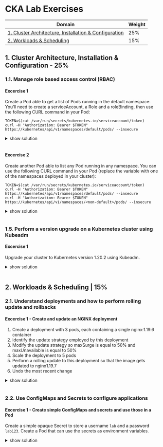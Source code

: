 # CKA Lab Exercises

Domain	| Weight
------- | -------------
[1. Cluster Architecture, Installation & Configuration](CKA-Lab-Exercises.md#1-cluster-architecture-installation--configuration-25)  |  25%  
[2. Workloads & Scheduling](CKA-Lab-Exercises.md#2-workloads--scheduling-15)  |  15%  



## 1. Cluster Architecture, Installation & Configuration - 25%  
### 1.1. Manage role based access control (RBAC)

#### Excercise 1  
Create a Pod able to get a list of Pods running in the default namespace.
You'll need to create a serviceAccount, a Role and a roleBinding, then use the following CURL command in your Pod:
```
TOKEN=$(cat /var/run/secrets/kubernetes.io/serviceaccount/token)
curl -H "Authorization: Bearer $TOKEN" https://kubernetes/api/v1/namespaces/default/pods/ --insecure
```

<details><summary>show solution</summary>
<p>

Create a serviceAccount:
```
kubectl create sa sa-demo
```
serviceAccount YAML file:
```yaml
apiVersion: v1
kind: ServiceAccount
metadata:
  name: sa-demo
  namespace: default
```
Create a Role allowing to list pods:
```
kubectl create role role-list-pods --verb=list --resource=pods
```
Role YAML file:
```yaml
apiVersion: rbac.authorization.k8s.io/v1
kind: Role
metadata:
  name: role-list-pods
  namespace: default
rules:
- apiGroups:
  - ""
  resources:
  - pods
  verbs:
  - list
```
Create a RoleBinding for the `role-list-pods` Role to the `sa-demo` serviceAccount:
```
kubectl create rolebinding rb-list-pods --serviceaccount=default:sa-demo --role=role-list-pods
```
RoleBinding YAML file:
```yaml
apiVersion: rbac.authorization.k8s.io/v1
kind: RoleBinding
metadata:
  name: rb-list-pods
  namespace: default
roleRef:
  apiGroup: rbac.authorization.k8s.io
  kind: Role
  name: role-list-pods
subjects:
- kind: ServiceAccount
  name: sa-demo
  namespace: default
```

Create a Pod using the `sa-demo` serviceAccount:
```
kubectl run -it pod-sa-demo --image=alpine --serviceaccount=sa-demo --rm
```

Pod YAML file:
```yaml
apiVersion: v1
kind: Pod
metadata:
  name: pod-sa-demo
spec:
  serviceAccountName: sa-demo   #<---
  containers:
  - name: alpine
    image: alpine
    command:
    - "/bin/sh"
    - "-c"
    - "sleep 1000"
```

Verify you can get the list of Pods running in the default namespace from the API server:

```
kubectl exec pod-sa-demo -it -- sh
apk add curl
TOKEN=$(cat /var/run/secrets/kubernetes.io/serviceaccount/token)
curl -H "Authorization: Bearer $TOKEN" https://kubernetes/api/v1/namespaces/default/pods/ --insecure
```

Pods list is shown: 
```
{
  "kind": "PodList",
  "apiVersion": "v1",
  "metadata": {
    "resourceVersion": "710310"
  },
  "items": [
    ...
    
```
If it fails, you'd get this:
```
{
  "kind": "Status",
  "apiVersion": "v1",
  "metadata": {

  },
  "status": "Failure",
  "message": "pods is forbidden: User \"system:serviceaccount:default:default\" cannot list resource \"pods\" in API group \"\" in the namespace \"default\"",
  "reason": "Forbidden",
  "details": {
    "kind": "pods"
  },
  "code": 403
}
```

</p>
</details>
<br/>

#### Excercise 2  
Create another Pod able to list any Pod running in any namespace.
You can use the following CURL command in your Pod (replace the <non-default> variable with one of the namespaces deployed in your cluster):
```
TOKEN=$(cat /var/run/secrets/kubernetes.io/serviceaccount/token)
curl -H "Authorization: Bearer $TOKEN" https://kubernetes/api/v1/namespaces/default/pods/ --insecure
curl -H "Authorization: Bearer $TOKEN" https://kubernetes/api/v1/namespaces/<non-default>/pods/ --insecure
```
<details><summary>show solution</summary>
<p>

Create a serviceAccount:
```
kubectl create sa sa-demo2
```
serviceAccount YAML file:
```yaml
apiVersion: v1
kind: ServiceAccount
metadata:
  name: sa-demo2
  namespace: default
```
Create a ClusterRole allowing to list pods:
```
kubectl create clusterrole cr-list-pods --verb=list --resource=pods
```
Role YAML file:
```yaml
apiVersion: rbac.authorization.k8s.io/v1
kind: ClusterRole
metadata:
  name: cr-list-pods
  namespace: default
rules:
- apiGroups:
  - ""
  resources:
  - pods
  verbs:
  - list
```
Create a ClusterRoleBinding for the `cr-list-pods` ClusterRole to the `sa-demo2` serviceAccount:
```
kubectl create clusterrolebinding crb-list-pods --serviceaccount=default:sa-demo2 --clusterrole=cr-list-pods
```
RoleBinding YAML file:
```yaml
apiVersion: rbac.authorization.k8s.io/v1
kind: ClusterRoleBinding
metadata:
  name: crb-list-pods
  namespace: default
roleRef:
  apiGroup: rbac.authorization.k8s.io
  kind: ClusterRole
  name: cr-list-pods
subjects:
- kind: ServiceAccount
  name: sa-demo2
  namespace: default
```

Create a Pod using the `sa-demo2` serviceAccount:
```
kubectl run -it pod-sa-demo2 --image=alpine --serviceaccount=sa-demo2 --rm
```

Pod YAML file:
```yaml
apiVersion: v1
kind: Pod
metadata:
  name: pod-sa-demo2
spec:
  serviceAccountName: sa-demo2   #<---
  containers:
  - name: alpine
    image: alpine
    command:
    - "/bin/sh"
    - "-c"
    - "sleep 1000"
```

Verify that you can get the list of Pods running in the any namespace from the API server:
```
kubectl exec pod-sa-demo2 -it -- sh
apk add curl
TOKEN=$(cat /var/run/secrets/kubernetes.io/serviceaccount/token)
curl -H "Authorization: Bearer $TOKEN" https://kubernetes/api/v1/namespaces/default/pods/ --insecure
curl -H "Authorization: Bearer $TOKEN" https://kubernetes/api/v1/namespaces/ns1/pods/ --insecure
curl -H "Authorization: Bearer $TOKEN" https://kubernetes/api/v1/namespaces/ns2/pods/ --insecure
```

Pods list is shown: 
```
{
  "kind": "PodList",
  "apiVersion": "v1",
  "metadata": {
    "resourceVersion": "710310"
  },
  "items": [
    ...
    
```
If it fails, you'd get this:
```
{
  "kind": "Status",
  "apiVersion": "v1",
  "metadata": {

  },
  "status": "Failure",
  "message": "pods is forbidden: User \"system:serviceaccount:default:default\" cannot list resource \"pods\" in API group \"\" in the namespace \"default\"",
  "reason": "Forbidden",
  "details": {
    "kind": "pods"
  },
  "code": 403
}
```

</p>
</details>
<br/>


### 1.5. Perform a version upgrade on a Kubernetes cluster using Kubeadm

#### Excercise 1  
Upgrade your cluster to Kubernetes version 1.20.2 using Kubeadm.

<details><summary>show solution</summary>
<p>

Upgrade the Control Plane:
```
kubeadm version 
sudo apt-mark unhold kubeadm 
sudo apt-get update 
sudo apt-get install -y kubeadm=1.20.2-00 
sudo apt-mark hold kubeadm
sudo kubeadm upgrade node 
kubeadm version 

kubectl drain <control-node> --ignore-daemonsets
kubectl version 
sudo apt-mark unhold kubelet kubectl 
sudo apt-get update 
sudo apt-get install -y kubelet=1.20.2-00 kubectl=1.20.2-00 
sudo apt-mark hold kubelet kubectl 
sudo systemctl daemon-reload 
sudo systemctl restart kubelet 
kubectl version

kubectl get nodes
```
Upgrade each Worker Node:
```
kubectl drain <worker-node> --ignore-daemonsets
ssh <worker-node>
sudo apt-get install -y --allow-change-held-packages kubeadm=<version>

sudo kubeadm upgrade node

sudo apt-get update && \
sudo apt-get install -y --allow-change-held-packages kubelet=<version> kubectl=<version>
sudo systemctl daemon-reload
sudo systemctl restart kubelet
exit
kubectl uncordon <control-node>
kubectl get nodes
```
</p>
</details>
<br/>

## 2. Workloads & Scheduling	| 15%  
### 2.1. Understand deployments and how to perform rolling update and rollbacks

#### Excercise 1 - Create and update an NGINX deployment

1. Create a deployment with 3 pods, each containing a single nginx:1.19.6 container
2. Identify the update strategy employed by this deployment
3. Modify the update strategy so maxSurge is equal to 50% and maxUnavailable is equal to 50%
4. Scale the deployment to 5 pods
5. Perform a rolling update to this deployment so that the image gets updated to nginx1.19.7
6. Undo the most recent change

<details><summary>show solution</summary>
<p>

1. Create a deployment with 3 pods, each containing a single nginx:1.19.6 container:

```
kubectl create deploy nginx --image=nginx:1.19.6 --replicas=3
```
Deployment YAML file:
```yaml
apiVersion: apps/v1
kind: Deployment
metadata:
  labels:
    app: nginx
  name: nginx
  namespace: default
spec:
  replicas: 3
  selector:
    matchLabels:
      app: nginx
  template:
    metadata:
      labels:
        app: nginx
    spec:
      containers:
      - name: nginx
        image: nginx:1.19.6      
```

Verify:
```
kubectl get deploy nginx -o wide
```

2. Identify the update strategy employed by this deployment:
```
kubectl describe deploy nginx | grep Strategy
```

3. Modify the update strategy so maxSurge is equal to 50% and maxUnavailable is equal to 50%

Edit the deployment API resource directly:
```
kubectl edit deploy nginx
```
Or create a patch file for the new rollingUpdate values and use `kubectl patch`:
```
vi patch.yml
```
```yaml
  spec:
    strategy:
      rollingUpdate:
        maxSurge: 50%
        maxUnavailable: 50%
```

```
kubectl patch deploy nginx --patch-file=patch.yml
```
Verify:
```
kubectl describe deploy nginx | grep Strategy
```

4. Scale the deployment to 5 pods

```
kubectl scale deploy nginx --replicas=5 --record
```
Or edit the deployment API resource directly:
```
kubectl edit deploy nginx
```

Verify:
```
kubectl get deploy nginx -o wide
```

5. Perform a rolling update to this deployment so that the image gets updated to nginx1.19.7

```
kubectl set image deploy nginx nginx=nginx:1.19.7 --record
```
Verify:
```
kubectl get deploy nginx -o wide
kubectl get po -o wide
```

6. Undo the most recent change

```
kubectl rollout history deployment nginx
kubectl rollout undo deployment nginx
```
Verify:
```
kubectl rollout history deployment nginx
kubectl get deploy nginx -o wide
```

</p>
</details>
<br/>


### 2.2. Use ConfigMaps and Secrets to configure applications

#### Excercise 1 - Create simple ConfigMaps and secrets and use those in a Pod

Create a simple opaque Secret to store a username `lab` and a password `lab123`.
Create a Pod that can use the secrets as environment variables.

<details><summary>show solution</summary>
<p>
Create the generic Secret

Imperative method:    
```
kubectl create secret generic lab --from-literal=username=lab --from-literal=password=lab123
```

#### Excercise 2 - Create Secrets and use it in a Pod's environment
Create a simple opaque Secret to store a username `lab` and a password `lab123`.
Create a Pod that can use the secrets as environment variables.

<details><summary>show solution</summary>
<p>
Create the generic Secret

Imperative method:    
```
kubectl create secret generic lab --from-literal=username=lab --from-literal=password=lab123
```

Declarative method:  
```yaml
apiVersion: v1
kind: Secret
type: Opaque
metadata:
  name: lab
  namespace: default
data:
  username: bGFi
  password: bGFiMTIz
```
```
echo -n lab | base64
echo -n lab123 | base64
```

Create the Pod:
```yaml
apiVersion: v1
kind: Pod
metadata:
  name: lab
spec:
  containers:
  - name: busybox
    image: busybox
    command: ["/bin/sh", "-c", "env | grep lab"]
    envFrom:
      - secretRef:
          name: lab
```
Or (a bit more complicated):

```yaml
apiVersion: v1
kind: Pod
metadata:
  name: lab
spec:
  containers:
  - name: busybox
    image: busybox
    command: ["/bin/sh", "-c", "env | grep lab"]
    env:
      - name: USERNAME
        valueFrom:
          secretKeyRef:
            name: lab
            key: username
      - name: PASSWORD
        valueFrom:
          secretKeyRef:
            name: lab
            key: password
```
Verify
```
kubectl get po
kubectl logs lab
```

</p>
</details>
<br/>

#### Excercise 3 - Using ConfigMaps for an NGINX deployment
Create a NGINX deployment using a custom configuration file and a customer index.html file (described below). The deployment should include 3 replicas.
Create a Service that will expose its Pods on port 30080 of each cluster node.

<details><summary>show configuration files</summary>
<p>
index.html:

```
<html>
<link rel="preconnect" href="https://fonts.gstatic.com">
<link href="https://fonts.googleapis.com/css2?family=Ubuntu:wght@300;700&display=swap" rel="stylesheet">
<head>
  <title>CKA Website</title>
</head>
<body>
<h1 align="center" style="font-family:Ubuntu">WELCOME TO YOUR CKA WEBSITE</h1>
<p align="center">
  <img src="https://www.cncf.io/wp-content/uploads/2020/08/logo_cka_whitetext-2-500x500.png">
</p>
<br/>
</body>
</html>
```

nginx.conf:

```
user nginx;
worker_processes  1;
events {
  worker_connections  10240;
}
http {
  server {
      listen       80;
      server_name  localhost;
      location / {
        root   /config;
        index  index.html index.htm;
    }
  }
}
```
</p>
</details>
<br/>

<details><summary>show solution</summary>
<p>

Create a configMap for both the nginx.conf and index.html files

Imperative method:  
```
k create cm nginx-static --from-file=index.html --from-file=nginx.conf
```

Declarative method:  
```yaml
Name:         nginx-static
Namespace:    default
Labels:       <none>
Annotations:  <none>

Data
====
index.html:
----
<html>
<link rel="preconnect" href="https://fonts.gstatic.com">
<link href="https://fonts.googleapis.com/css2?family=Ubuntu:wght@300;700&display=swap" rel="stylesheet">
<head>
  <title>CKA Website</title>
</head>
<body>
<h1 align="center" style="font-family:Ubuntu">WELCOME TO YOUR CKA WEBSITE</h1>
<p align="center">
  <img src="https://www.cncf.io/wp-content/uploads/2020/08/logo_cka_whitetext-2-500x500.png">
</p>
<br/>
</body>
</html>

nginx.conf:
----
user nginx;
worker_processes  1;
events {
  worker_connections  10240;
}
http {
  server {
      listen       80;
      server_name  localhost;
      location / {
        root   /config;
        index  index.html index.htm;
    }
  }
}
```
Verify
```
kubectl get cm nginx-static
kubectl describe cm nginx-static
```

Create the NGINX deployment using the configMap data:
```yaml
apiVersion: apps/v1
kind: Deployment
metadata:
  name: nginx-static
spec:
  replicas: 3
  selector:
    matchLabels:
      app: nginx-static
  template:
    metadata:
      labels:
        app: nginx-static
    spec:
      containers:
        - name: nginx
          image: nginx
          volumeMounts:
            - name: config
              mountPath: /etc/nginx/nginx.conf
              subPath: nginx.conf
              readOnly: true
            - name: index
              mountPath: /config/index.html
              subPath: index.html
              readOnly: true
      volumes:
        - name: config
          configMap:
            name: nginx-static
            items:
              - key: nginx.conf
                path: nginx.conf
        - name: index
          configMap:
            name: nginx-static
            items:
              - key: index.html
                path: index.html
```
Verify
```
kubectl get deploy nginx-static
kubectl get po -l app=nginx-static
```

Create a Service 

Imperative method:    
```
kubectl create service nodeport nginx-static --tcp=80:80 --node-port=30080
```

Declarative method:    
```yaml
apiVersion: v1
kind: Service
metadata:
  labels:
    app: nginx-static
  name: nginx-static
  namespace: default
spec:
  type: NodePort
  selector:
    app: nginx-static
  ports:
  - name: http
    protocol: TCP
    port: 80
    targetPort: 80
    nodePort: 30088
```
Verify  
```
kubectl get svc nginx-static -o wide
kubectl get ep nginx-static
kubectl run curl --image=nginx -i --rm -- curl <any-node-ip>:30080
```

</p>
</details>
<br/>



### 2.3. Know how to scale applications

#### Excercise 1 - 
<details><summary>show solution</summary>
<p>
```

```
</p>
</details>
<br/>

#### Excercise 2 - 
<details><summary>show solution</summary>
<p>
```

```
</p>
</details>
<br/>


### 2.4. Understand the primitives used to create robust, self-healing, application deployments	

#### Excercise 1 - 
<details><summary>show solution</summary>
<p>
```

```
</p>
</details>
<br/>

#### Excercise 2 - 
<details><summary>show solution</summary>
<p>
```

```
</p>
</details>
<br/>

### 2.5. Understand how resource limits can affect Pod scheduling	

#### Excercise 1 - 
<details><summary>show solution</summary>
<p>
```

```
</p>
</details>
<br/>

#### Excercise 2 - 
<details><summary>show solution</summary>
<p>
```

```
</p>
</details>
<br/>

###  2.6. Awareness of manifest management and common templating tools

#### Excercise 1 - 
<details><summary>show solution</summary>
<p>
```

```
</p>
</details>
<br/>

#### Excercise 2 - 
<details><summary>show solution</summary>
<p>
```

```
</p>
</details>
<br/>
